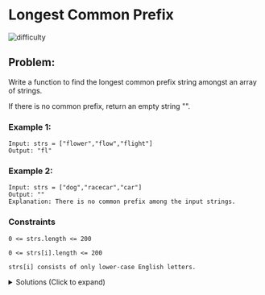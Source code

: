 # Longest Common Prefix

![difficulty](https://img.shields.io/badge/easy-5cb85c?style=for-the-badge&logoColor=white)

## Problem:

Write a function to find the longest common prefix string amongst an array of strings.

If there is no common prefix, return an empty string "".

### Example 1:

```
Input: strs = ["flower","flow","flight"]
Output: "fl"
```

### Example 2:

```
Input: strs = ["dog","racecar","car"]
Output: ""
Explanation: There is no common prefix among the input strings.
```

### Constraints

`0 <= strs.length <= 200`

`0 <= strs[i].length <= 200`

`strs[i] consists of only lower-case English letters.`

<details>
  <summary>Solutions (Click to expand)</summary>

### Explanation:

Check that every _ith_ character of every string is the exact same. Once you reach the first non-matching _ith_ character you can concluded that substring from _beginning_ to _`i` (non-inclusive)_ of every string is the exact same. You can also instead reach the end of the shortest string for which you can say that substring from _beginning_ to _`min(strs).length` (non-inclusive)_ of every string is the exact same. In the case that all string are the exact same you can return the first string.

- [JavaScript](/longest-common-prefix.js)
- [TypeScript](/longest-common-prefix.ts)
- [Java](/longest-common-prefix.java)
- [Go](/longest-common-prefix.go)
</details>

